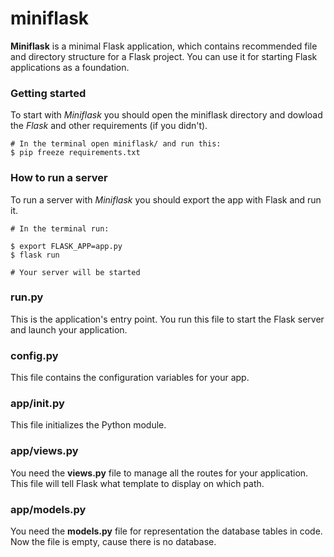 # miniflask
**Miniflask** is a minimal Flask application, which contains recommended file and directory structure for a Flask project. You can use it for starting Flask applications as a foundation. 

### Getting started 
To start with *Miniflask* you should open the miniflask directory and dowload the *Flask* and other requirements (if you didn't). 

```
# In the terminal open miniflask/ and run this: 
$ pip freeze requirements.txt
```

### How to run a server
To run a server with *Miniflask* you should export the app with Flask and run it.

```
# In the terminal run: 

$ export FLASK_APP=app.py
$ flask run

# Your server will be started 
```

### run.py
This is the application's entry point. You run this file to start the Flask server and launch your application.

### config.py
This file contains the configuration variables for your app.

### app/__init__.py
This file initializes the Python module. 

### app/views.py
You need the **views.py** file to manage all the routes for your application. This file will tell Flask what template to display on which path. 

### app/models.py
You need the **models.py** file for representation the database tables in code. Now the file is empty, cause there is no database.


